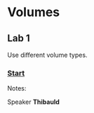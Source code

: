 <!-- .slide: class="exercice" -->

# Volumes

## Lab 1

Use different volume types.

### [Start](https://github.com/sfeir-open-source/sfeir-school-docker/tree/main/steps/40-lab-volumes)

Notes:

Speaker **Thibauld**
